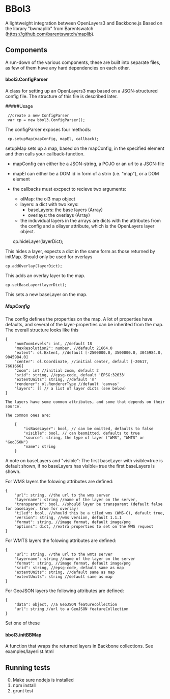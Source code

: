 BBol3
=====
A lightweight integration between OpenLayers3 and Backbone.js Based on the library "bwmaplib" from Barentswatch (https://github.com/barentswatch/maplib).


Components
----------
A run-down of the various components, these are built into separate files, as few of them have any hard dependencies on each other.


#### bbol3.ConfigParser
A class for setting up an OpenLayers3 map based on a JSON-structured config file. The structure of this file is described later.


#####Usage
     
     //create a new ConfigParser
     var cp = new bbol3.ConfigParser();

The configParser exposes four methods:

     cp.setupMap(mapConfig, mapEl, callback);

setupMap sets up a map, based on the mapConfig, in the specified element and then calls your callback-function.
- mapConfig can either be a JSON-string, a POJO or an url to a JSON-file
- mapEl can either be a DOM id in form of a strin (i.e. "map"), or a DOM element
- the callbacks must excpect to recieve two arguments:
    - olMap: the ol3 map object
    - layers: a dict with two keys: 
        - baseLayers: the base layers (Array)
        - overlays: the overlays (Array)
    - the induvidual layers in the arrays are dicts with the attributes from the config and a            ollayer attribute, which is the OpenLayers layer object.


    cp.hideLayer(layerDict);

This hides a layer, expects a dict in the same form as those returned by initMap. Should only be used for overlays

    cp.addOverlay(layerDict);

This adds an overlay layer to the map.

    cp.setBaseLayer(layerDict);

This sets a new baseLayer on the map.    


##### MapConfig
The config defines the properties on the map. A lot of properties have defaults, and several of the layer-properties can be inherited from the map. The overall structure looks like this
    
    {
        "numZoomLevels": int, //default 18
        "maxResolution2": number, //default 21664.0
        "extent": ol.Extent, //default [-2500000.0, 3500000.0, 3045984.0, 9045984.0]
        "center": ol.Coordinate, //initial center, default [-20617, 7661666]
        "zoom": int //initial zoom, default 2
        "srid": string, //epsg-code, default 'EPSG:32633'
        "extentUnits": string, //default 'm'
        "renderer": ol.RendererType //default 'canvas'
        "layers": [] // a list of layer dicts (see below)
    }
    
    The layers have some common attributes, and some that depends on their source.
    
    The common ones are:
    
        {
            "isBaseLayer": bool, // can be omitted, defaults to false
            "visible": bool, // can beomitted, defaults to true
            "source": string, the type of layer ("WMS", "WMTS" or "GeoJSON")
            "name": string
        }
A note on baseLayers and "visible": The first baseLayer with visible=true is default shown, if no baseLayers has visible=true the first baseLayers is shown.

For WMS layers the folowing attributes are defined:

    {
        "url": string, //the url to the wms server
        "layername": string //name of the layer on the server,
        "transparent": bool, //should layer be transparent (default false for baseLayer, true for overlay)
        "tiled": bool, //should this be a tiled wms (WMS-C), default true,
        "version": string, //wms version, default 1.1.1
        "format": string, //image format, default image/png
        "options": dict, //extra properties to set on the WMS request
    }

For WMTS layers the folowing attributes are defined:

    {
        "url": string, //the url to the wmts server
        "layername": string //name of the layer on the server
        "format": string, //image format, default image/png 
        "srid": string, //epsg-code, default same as map
        "extentUnits": string, //default same as map
        "extentUnits": string //default same as map
    }    

For GeoJSON layers the following attributes are defined:
    
    {
        "data": object, //a GeoJSON featurecollection
        "url": string //url to a GeoJSON featureCollection
    }
Set one of these    

    
#### bbol3.initBBMap
A function that wraps the returned layers in Backbone collections. See examples/layerlist.html


Running tests
-------------
0. Make sure nodejs is installed
1. npm install
2. grunt test



    

    

